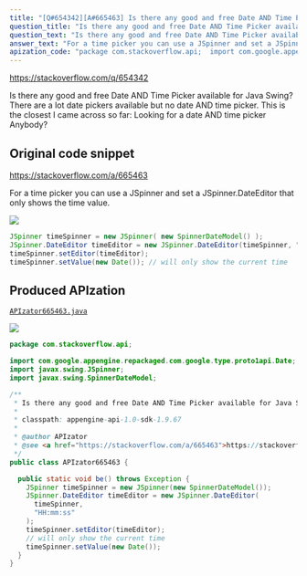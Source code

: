 ```yaml
---
title: "[Q#654342][A#665463] Is there any good and free Date AND Time Picker available for Java Swing?"
question_title: "Is there any good and free Date AND Time Picker available for Java Swing?"
question_text: "Is there any good and free Date AND Time Picker available for Java Swing? There are a lot date pickers available but no date AND time picker. This is the closest I came across so far: Looking for a date AND time picker Anybody?"
answer_text: "For a time picker you can use a JSpinner and set a JSpinner.DateEditor that only shows the time value."
apization_code: "package com.stackoverflow.api;  import com.google.appengine.repackaged.com.google.type.proto1api.Date; import javax.swing.JSpinner; import javax.swing.SpinnerDateModel;  /**  * Is there any good and free Date AND Time Picker available for Java Swing?  *  * classpath: appengine-api-1.0-sdk-1.9.67  *  * @author APIzator  * @see <a href=\"https://stackoverflow.com/a/665463\">https://stackoverflow.com/a/665463</a>  */ public class APIzator665463 {    public static void be() throws Exception {     JSpinner timeSpinner = new JSpinner(new SpinnerDateModel());     JSpinner.DateEditor timeEditor = new JSpinner.DateEditor(       timeSpinner,       \"HH:mm:ss\"     );     timeSpinner.setEditor(timeEditor);     // will only show the current time     timeSpinner.setValue(new Date());   } }"
---
```


https://stackoverflow.com/q/654342

Is there any good and free Date AND Time Picker available for Java Swing?
There are a lot date pickers available but no date AND time picker. This is the closest I came across so far: Looking for a date AND time picker
Anybody?



## Original code snippet

https://stackoverflow.com/a/665463

For a time picker you can use a JSpinner and set a JSpinner.DateEditor that only shows the time value.

<div class="code-logo"><img src="/stackoverflow.png" /></div>

```java
JSpinner timeSpinner = new JSpinner( new SpinnerDateModel() );
JSpinner.DateEditor timeEditor = new JSpinner.DateEditor(timeSpinner, "HH:mm:ss");
timeSpinner.setEditor(timeEditor);
timeSpinner.setValue(new Date()); // will only show the current time
```

## Produced APIzation

[`APIzator665463.java`](https://github.com/pasqualesalza/apization-temp-data/raw/master/search/APIzator665463.java)

<div class="code-logo"><img src="/apizator.png" /></div>

```java
package com.stackoverflow.api;

import com.google.appengine.repackaged.com.google.type.proto1api.Date;
import javax.swing.JSpinner;
import javax.swing.SpinnerDateModel;

/**
 * Is there any good and free Date AND Time Picker available for Java Swing?
 *
 * classpath: appengine-api-1.0-sdk-1.9.67
 *
 * @author APIzator
 * @see <a href="https://stackoverflow.com/a/665463">https://stackoverflow.com/a/665463</a>
 */
public class APIzator665463 {

  public static void be() throws Exception {
    JSpinner timeSpinner = new JSpinner(new SpinnerDateModel());
    JSpinner.DateEditor timeEditor = new JSpinner.DateEditor(
      timeSpinner,
      "HH:mm:ss"
    );
    timeSpinner.setEditor(timeEditor);
    // will only show the current time
    timeSpinner.setValue(new Date());
  }
}

```